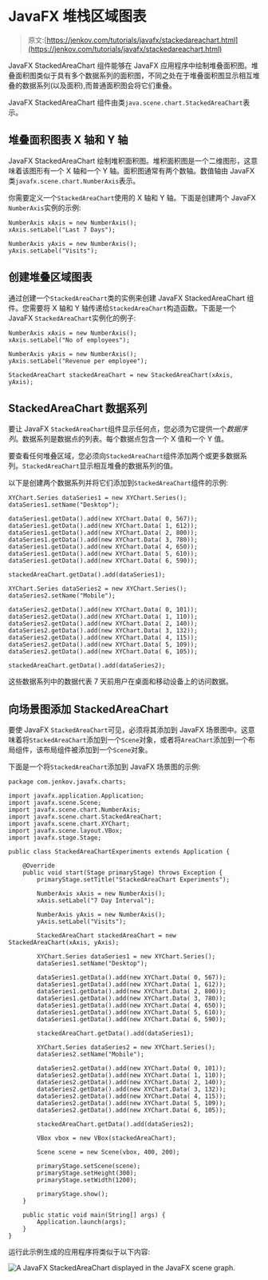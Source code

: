 # JavaFX 堆栈区域图表

> 原文:[https://jenkov.com/tutorials/javafx/stackedareachart.html](https://jenkov.com/tutorials/javafx/stackedareachart.html)

JavaFX StackedAreaChart 组件能够在 JavaFX 应用程序中绘制堆叠面积图。堆叠面积图类似于具有多个数据系列的面积图，不同之处在于堆叠面积图显示相互堆叠的数据系列(以及面积),而普通面积图会将它们重叠。

JavaFX StackedAreaChart 组件由类`java.scene.chart.StackedAreaChart`表示。

## 堆叠面积图表 X 轴和 Y 轴

JavaFX StackedAreaChart 绘制堆积面积图。堆积面积图是一个二维图形，这意味着该图形有一个 X 轴和一个 Y 轴。面积图通常有两个数轴。数值轴由 JavaFX 类`javafx.scene.chart.NumberAxis`表示。

你需要定义一个`StackedAreaChart`使用的 X 轴和 Y 轴。下面是创建两个 JavaFX `NumberAxis`实例的示例:

```
NumberAxis xAxis = new NumberAxis();
xAxis.setLabel("Last 7 Days");

NumberAxis yAxis = new NumberAxis();
yAxis.setLabel("Visits");

```

## 创建堆叠区域图表

通过创建一个`StackedAreaChart`类的实例来创建 JavaFX StackedAreaChart 组件。您需要将 X 轴和 Y 轴传递给`StackedAreaChart`构造函数。下面是一个 JavaFX `StackedAreaChart`实例化的例子:

```
NumberAxis xAxis = new NumberAxis();
xAxis.setLabel("No of employees");

NumberAxis yAxis = new NumberAxis();
yAxis.setLabel("Revenue per employee");

StackedAreaChart stackedAreaChart = new StackedAreaChart(xAxis, yAxis);

```

## StackedAreaChart 数据系列

要让 JavaFX `StackedAreaChart`组件显示任何点，您必须为它提供一个*数据序列*。数据系列是数据点的列表。每个数据点包含一个 X 值和一个 Y 值。

要查看任何堆叠区域，您必须向`StackedAreaChart`组件添加两个或更多数据系列。`StackedAreaChart`显示相互堆叠的数据系列的值。

以下是创建两个数据系列并将它们添加到`StackedAreaChart`组件的示例:

```
XYChart.Series dataSeries1 = new XYChart.Series();
dataSeries1.setName("Desktop");

dataSeries1.getData().add(new XYChart.Data( 0, 567));
dataSeries1.getData().add(new XYChart.Data( 1, 612));
dataSeries1.getData().add(new XYChart.Data( 2, 800));
dataSeries1.getData().add(new XYChart.Data( 3, 780));
dataSeries1.getData().add(new XYChart.Data( 4, 650));
dataSeries1.getData().add(new XYChart.Data( 5, 610));
dataSeries1.getData().add(new XYChart.Data( 6, 590));

stackedAreaChart.getData().add(dataSeries1);

XYChart.Series dataSeries2 = new XYChart.Series();
dataSeries2.setName("Mobile");

dataSeries2.getData().add(new XYChart.Data( 0, 101));
dataSeries2.getData().add(new XYChart.Data( 1, 110));
dataSeries2.getData().add(new XYChart.Data( 2, 140));
dataSeries2.getData().add(new XYChart.Data( 3, 132));
dataSeries2.getData().add(new XYChart.Data( 4, 115));
dataSeries2.getData().add(new XYChart.Data( 5, 109));
dataSeries2.getData().add(new XYChart.Data( 6, 105));

stackedAreaChart.getData().add(dataSeries2);

```

这些数据系列中的数据代表 7 天前用户在桌面和移动设备上的访问数据。

## 向场景图添加 StackedAreaChart

要使 JavaFX `StackedAreaChart`可见，必须将其添加到 JavaFX 场景图中。这意味着将`StackedAreaChart`添加到一个`Scene`对象，或者将`AreaChart`添加到一个布局组件，该布局组件被添加到一个`Scene`对象。

下面是一个将`StackedAreaChart`添加到 JavaFX 场景图的示例:

```
package com.jenkov.javafx.charts;

import javafx.application.Application;
import javafx.scene.Scene;
import javafx.scene.chart.NumberAxis;
import javafx.scene.chart.StackedAreaChart;
import javafx.scene.chart.XYChart;
import javafx.scene.layout.VBox;
import javafx.stage.Stage;

public class StackedAreaChartExperiments extends Application {

    @Override
    public void start(Stage primaryStage) throws Exception {
        primaryStage.setTitle("StackedAreaChart Experiments");

        NumberAxis xAxis = new NumberAxis();
        xAxis.setLabel("7 Day Interval");

        NumberAxis yAxis = new NumberAxis();
        yAxis.setLabel("Visits");

        StackedAreaChart stackedAreaChart = new StackedAreaChart(xAxis, yAxis);

        XYChart.Series dataSeries1 = new XYChart.Series();
        dataSeries1.setName("Desktop");

        dataSeries1.getData().add(new XYChart.Data( 0, 567));
        dataSeries1.getData().add(new XYChart.Data( 1, 612));
        dataSeries1.getData().add(new XYChart.Data( 2, 800));
        dataSeries1.getData().add(new XYChart.Data( 3, 780));
        dataSeries1.getData().add(new XYChart.Data( 4, 650));
        dataSeries1.getData().add(new XYChart.Data( 5, 610));
        dataSeries1.getData().add(new XYChart.Data( 6, 590));

        stackedAreaChart.getData().add(dataSeries1);

        XYChart.Series dataSeries2 = new XYChart.Series();
        dataSeries2.setName("Mobile");

        dataSeries2.getData().add(new XYChart.Data( 0, 101));
        dataSeries2.getData().add(new XYChart.Data( 1, 110));
        dataSeries2.getData().add(new XYChart.Data( 2, 140));
        dataSeries2.getData().add(new XYChart.Data( 3, 132));
        dataSeries2.getData().add(new XYChart.Data( 4, 115));
        dataSeries2.getData().add(new XYChart.Data( 5, 109));
        dataSeries2.getData().add(new XYChart.Data( 6, 105));

        stackedAreaChart.getData().add(dataSeries2);

        VBox vbox = new VBox(stackedAreaChart);

        Scene scene = new Scene(vbox, 400, 200);

        primaryStage.setScene(scene);
        primaryStage.setHeight(300);
        primaryStage.setWidth(1200);

        primaryStage.show();
    }

    public static void main(String[] args) {
        Application.launch(args);
    }
}

```

运行此示例生成的应用程序将类似于以下内容:

![A JavaFX StackedAreaChart displayed in the JavaFX scene graph.](../Images/a194d905fa6004aca157317c7dd55ddf.png)